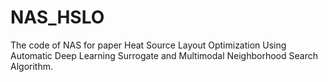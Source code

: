 # NAS_HSLO
The code of NAS for paper Heat Source Layout Optimization Using Automatic Deep Learning Surrogate and Multimodal Neighborhood Search Algorithm.
